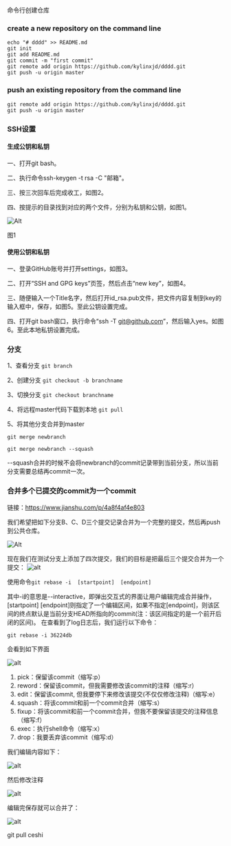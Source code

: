 命令行创建仓库


### create a new repository on the command line
```
echo "# dddd" >> README.md
git init
git add README.md
git commit -m "first commit"
git remote add origin https://github.com/kylinxjd/dddd.git
git push -u origin master
```


### push an existing repository from the command line
```
git remote add origin https://github.com/kylinxjd/dddd.git
git push -u origin master
```

### SSH设置

#### 生成公钥和私钥
一、打开git bash。

二、执行命令ssh-keygen -t rsa -C "邮箱"。

三、按三次回车后完成收工，如图2。

四、按提示的目录找到对应的两个文件，分别为私钥和公钥，如图1。

![Alt](https://img-blog.csdnimg.cn/20190706223006129.png)

图1 


#### 使用公钥和私钥
一、登录GitHub账号并打开settings，如图3。

二、打开“SSH and GPG keys”页签，然后点击“new key”，如图4。

三、随便输入一个Title名字，然后打开id_rsa.pub文件，把文件内容复制到key的输入框中，保存，如图5。至此公钥设置完成。

四、打开git bash窗口，执行命令“ssh -T git@github.com”，然后输入yes。如图6。至此本地私钥设置完成。



### 分支
1、查看分支
`git branch` 

2、创建分支
`git checkout -b branchname`  

3、切换分支
`git checkout branchname`    

4、将远程master代码下载到本地
`git pull`

5、将其他分支合并到master

`git merge newbranch`


`git merge newbranch --squash`  

--squash合并的时候不会将newbranch的commit记录带到当前分支，所以当前分支需要总结再commit一次。



### 合并多个已提交的commit为一个commit


链接：https://www.jianshu.com/p/4a8f4af4e803

我们希望把如下分支B、C、D三个提交记录合并为一个完整的提交，然后再push到公共仓库。

![Alt](https://upload-images.jianshu.io/upload_images/2147642-42195cacced56729.png)

现在我们在测试分支上添加了四次提交，我们的目标是把最后三个提交合并为一个提交：
![alt](https://upload-images.jianshu.io/upload_images/2147642-ce849c4eab3d803b.png)



使用命令`git rebase -i  [startpoint]  [endpoint]`



其中-i的意思是--interactive，即弹出交互式的界面让用户编辑完成合并操作，[startpoint] [endpoint]则指定了一个编辑区间，如果不指定[endpoint]，则该区间的终点默认是当前分支HEAD所指向的commit(注：该区间指定的是一个前开后闭的区间)。
在查看到了log日志后，我们运行以下命令：


`git rebase -i 36224db`


会看到如下界面

![alt](https://upload-images.jianshu.io/upload_images/2147642-03d48aa767efb307.png)


1.  pick：保留该commit（缩写:p）
2. reword：保留该commit，但我需要修改该commit的注释（缩写:r）
3. edit：保留该commit, 但我要停下来修改该提交(不仅仅修改注释)（缩写:e）
4. squash：将该commit和前一个commit合并（缩写:s）
5. fixup：将该commit和前一个commit合并，但我不要保留该提交的注释信息（缩写:f）
6. exec：执行shell命令（缩写:x）
7. drop：我要丢弃该commit（缩写:d）


我们编辑内容如下：


![alt](https://upload-images.jianshu.io/upload_images/2147642-a651234e62ed20a5.png)


然后修改注释





![alt](https://upload-images.jianshu.io/upload_images/2147642-44bbd784dcadfb31.png)



编辑完保存就可以合并了：



![alt](https://upload-images.jianshu.io/upload_images/2147642-334e0a5c47a24f87.png)








git pull ceshi

